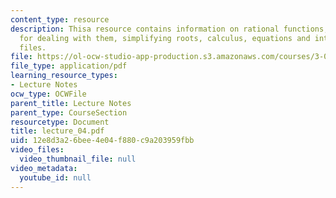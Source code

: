 ```yaml
---
content_type: resource
description: Thisa resource contains information on rational functions, operations
  for dealing with them, simplifying roots, calculus, equations and interaction with
  files.
file: https://ol-ocw-studio-app-production.s3.amazonaws.com/courses/3-016-mathematics-for-materials-scientists-and-engineers-fall-2005/12e8d3a26bee4e04f880c9a203959fbb_lecture_04.pdf
file_type: application/pdf
learning_resource_types:
- Lecture Notes
ocw_type: OCWFile
parent_title: Lecture Notes
parent_type: CourseSection
resourcetype: Document
title: lecture_04.pdf
uid: 12e8d3a2-6bee-4e04-f880-c9a203959fbb
video_files:
  video_thumbnail_file: null
video_metadata:
  youtube_id: null
---
```

